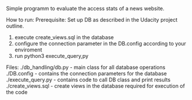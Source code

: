 Simple programm to evaluate the access stats of a news website.

How to run:
Prerequisite: Set up DB as described in the Udacity project outline.
1. execute create_views.sql in the database
2. configure the connection parameter in the DB.config according
   to your enviroment
3. run python3 execute_query,py

Files:
./db_handling/db.py - main class for all database operations
./DB.config - contains the connection parameters for the database
./execute_query.py - contains code to call DB class and print results
./create_views.sql - create views in the database required for execution of the code 
